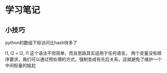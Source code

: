 # 学习笔记

## 小技巧
python的数组下标访问比hash快多了

l1, l2 = l2, l1
这个语法不但简单，而且思路其实适用于任何语言。
两个变量没有顺序要求，我们可以通过预处理的方式，强制变成有先后关系，这就避免了维护一个中间标量的尴尬

